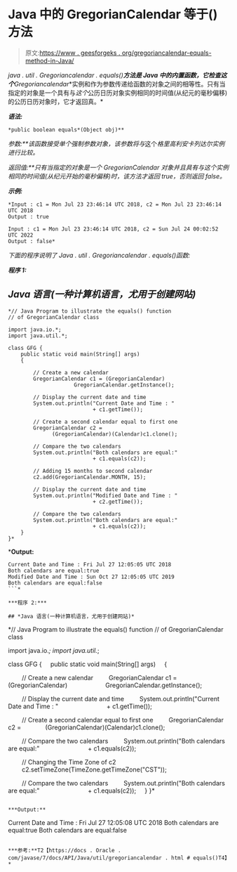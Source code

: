 # Java 中的 GregorianCalendar 等于()方法

> 原文:[https://www . geesforgeks . org/gregoriancalendar-equals-method-in-Java/](https://www.geeksforgeeks.org/gregoriancalendar-equals-method-in-java/)

**java . util . Gregoriancalendar . equals()**方法是 Java 中的内置函数，它检查这个***Gregoriancalendar**实例和作为参数传递给函数的对象之间的相等性。只有当指定的对象是一个具有与*这个*公历日历对象实例相同的时间值(从纪元的毫秒偏移)的公历日历对象时，它才返回真。*

***语法:***

```
*public boolean equals*(Object obj)**
```

***参数:**该函数接受单个强制参数*对象*，该参数将与*这个*格里高利安卡列达尔实例进行比较。*

***返回值:**只有当指定的对象是一个 GregorianCalendar 对象并且具有与*这个*实例相同的时间值(从纪元开始的毫秒偏移)时，该方法才返回 true，否则返回 false。*

***示例:***

```
*Input : c1 = Mon Jul 23 23:46:14 UTC 2018, c2 = Mon Jul 23 23:46:14 UTC 2018
Output : true

Input : c1 = Mon Jul 23 23:46:14 UTC 2018, c2 = Sun Jul 24 00:02:52 UTC 2022
Output : false*
```

*下面的程序说明了 Java . util . Gregoriancalendar . equals()函数:*

***程序 1:***

## *Java 语言(一种计算机语言，尤用于创建网站)*

```
*// Java Program to illustrate the equals() function
// of GregorianCalendar class

import java.io.*;
import java.util.*;

class GFG {
    public static void main(String[] args)
    {

        // Create a new calendar
        GregorianCalendar c1 = (GregorianCalendar)
                     GregorianCalendar.getInstance();

        // Display the current date and time
        System.out.println("Current Date and Time : "
                           + c1.getTime());

        // Create a second calendar equal to first one
        GregorianCalendar c2 =
              (GregorianCalendar)(Calendar)c1.clone();

        // Compare the two calendars
        System.out.println("Both calendars are equal:"
                           + c1.equals(c2));

        // Adding 15 months to second calendar
        c2.add(GregorianCalendar.MONTH, 15);

        // Display the current date and time
        System.out.println("Modified Date and Time : "
                           + c2.getTime());

        // Compare the two calendars
        System.out.println("Both calendars are equal:"
                           + c1.equals(c2));
    }
}*
```

***Output:** 

```
Current Date and Time : Fri Jul 27 12:05:05 UTC 2018
Both calendars are equal:true
Modified Date and Time : Sun Oct 27 12:05:05 UTC 2019
Both calendars are equal:false
```* 

***程序 2:***

## *Java 语言(一种计算机语言，尤用于创建网站)*

```
*// Java Program to illustrate the equals() function
// of GregorianCalendar class

import java.io.*;
import java.util.*;

class GFG {
    public static void main(String[] args)
    {

        // Create a new calendar
        GregorianCalendar c1 = (GregorianCalendar)
                     GregorianCalendar.getInstance();

        // Display the current date and time
        System.out.println("Current Date and Time : "
                           + c1.getTime());

        // Create a second calendar equal to first one
        GregorianCalendar c2 =
             (GregorianCalendar)(Calendar)c1.clone();

        // Compare the two calendars
        System.out.println("Both calendars are equal:"
                           + c1.equals(c2));

        // Changing the Time Zone of c2
        c2.setTimeZone(TimeZone.getTimeZone("CST"));

        // Compare the two calendars
        System.out.println("Both calendars are equal:"
                           + c1.equals(c2));
    }
}*
```

***Output:** 

```
Current Date and Time : Fri Jul 27 12:05:08 UTC 2018
Both calendars are equal:true
Both calendars are equal:false
```* 

***参考:**T2【https://docs . Oracle . com/javase/7/docs/API/Java/util/gregoriancalendar . html # equals()T4】*
